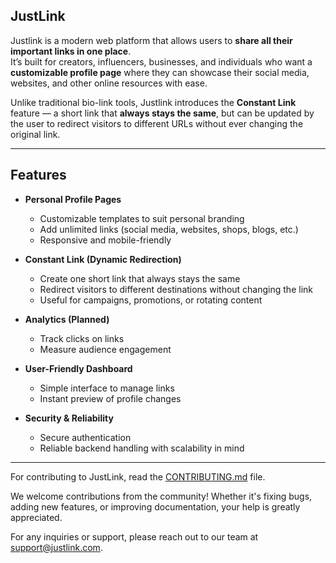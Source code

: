## JustLink

Justlink is a modern web platform that allows users to **share all their important links in one place**.  
It’s built for creators, influencers, businesses, and individuals who want a **customizable profile page** where they can showcase their social media, websites, and other online resources with ease.

Unlike traditional bio-link tools, Justlink introduces the **Constant Link** feature — a short link that **always stays the same**, but can be updated by the user to redirect visitors to different URLs without ever changing the original link.

---

## Features

- **Personal Profile Pages**
    - Customizable templates to suit personal branding
    - Add unlimited links (social media, websites, shops, blogs, etc.)
    - Responsive and mobile-friendly

- **Constant Link (Dynamic Redirection)**
    - Create one short link that always stays the same
    - Redirect visitors to different destinations without changing the link
    - Useful for campaigns, promotions, or rotating content

- **Analytics (Planned)**
    - Track clicks on links
    - Measure audience engagement

- **User-Friendly Dashboard**
    - Simple interface to manage links
    - Instant preview of profile changes

- **Security & Reliability**
    - Secure authentication
    - Reliable backend handling with scalability in mind

---

For contributing to JustLink, read the [CONTRIBUTING.md](CONTRIBUTING.md) file.

We welcome contributions from the community! Whether it's fixing bugs, adding new features, or improving documentation, your help is greatly appreciated.

For any inquiries or support, please reach out to our team at [support@justlink.com](mailto:support@justlink.com).
